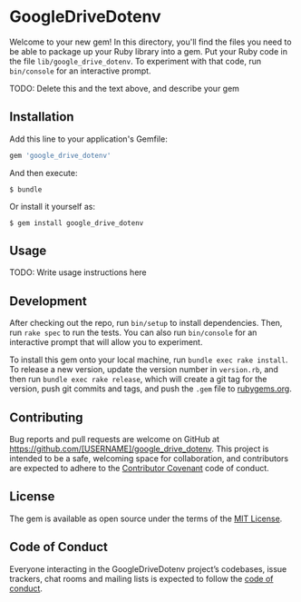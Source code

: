 # GoogleDriveDotenv

Welcome to your new gem! In this directory, you'll find the files you need to be able to package up your Ruby library into a gem. Put your Ruby code in the file `lib/google_drive_dotenv`. To experiment with that code, run `bin/console` for an interactive prompt.

TODO: Delete this and the text above, and describe your gem

## Installation

Add this line to your application's Gemfile:

```ruby
gem 'google_drive_dotenv'
```

And then execute:

    $ bundle

Or install it yourself as:

    $ gem install google_drive_dotenv

## Usage

TODO: Write usage instructions here

## Development

After checking out the repo, run `bin/setup` to install dependencies. Then, run `rake spec` to run the tests. You can also run `bin/console` for an interactive prompt that will allow you to experiment.

To install this gem onto your local machine, run `bundle exec rake install`. To release a new version, update the version number in `version.rb`, and then run `bundle exec rake release`, which will create a git tag for the version, push git commits and tags, and push the `.gem` file to [rubygems.org](https://rubygems.org).

## Contributing

Bug reports and pull requests are welcome on GitHub at https://github.com/[USERNAME]/google_drive_dotenv. This project is intended to be a safe, welcoming space for collaboration, and contributors are expected to adhere to the [Contributor Covenant](http://contributor-covenant.org) code of conduct.

## License

The gem is available as open source under the terms of the [MIT License](https://opensource.org/licenses/MIT).

## Code of Conduct

Everyone interacting in the GoogleDriveDotenv project’s codebases, issue trackers, chat rooms and mailing lists is expected to follow the [code of conduct](https://github.com/[USERNAME]/google_drive_dotenv/blob/master/CODE_OF_CONDUCT.md).
